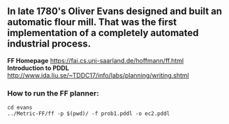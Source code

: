 ## In late 1780's Oliver Evans designed and built an automatic flour mill. That was the first implementation of a completely automated industrial process.

**FF Homepage** https://fai.cs.uni-saarland.de/hoffmann/ff.html  
**Introduction to PDDL** http://www.ida.liu.se/~TDDC17/info/labs/planning/writing.shtml

### How to run the FF planner:
```
cd evans
../Metric-FF/ff -p $(pwd)/ -f prob1.pddl -o ec2.pddl
```
